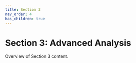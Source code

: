 ```yaml
---
title: Section 3
nav_order: 4
has_children: true
---
```


# Section 3: Advanced Analysis

Overview of Section 3 content.

